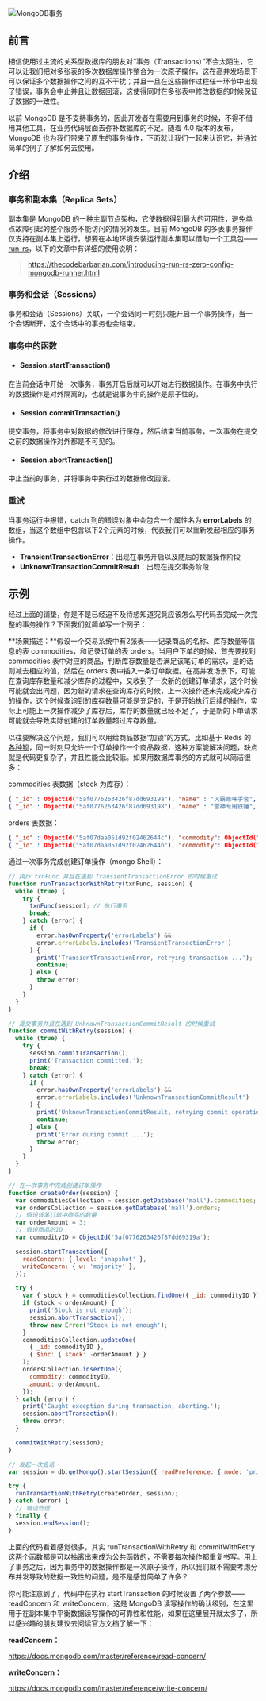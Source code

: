 ![MongoDB事务](./header.jpg)

## 前言

相信使用过主流的关系型数据库的朋友对“事务（Transactions）”不会太陌生，它可以让我们把对多张表的多次数据库操作整合为一次原子操作，这在高并发场景下可以保证多个数据操作之间的互不干扰；并且一旦在这些操作过程任一环节中出现了错误，事务会中止并且让数据回滚，这使得同时在多张表中修改数据的时候保证了数据的一致性。

以前 MongoDB 是不支持事务的，因此开发者在需要用到事务的时候，不得不借用其他工具，在业务代码层面去弥补数据库的不足。随着 4.0 版本的发布，MongoDB 也为我们带来了原生的事务操作，下面就让我们一起来认识它，并通过简单的例子了解如何去使用。

## 介绍

### 事务和副本集（Replica Sets）

副本集是 MongoDB 的一种主副节点架构，它使数据得到最大的可用性，避免单点故障引起的整个服务不能访问的情况的发生。目前 MongoDB 的多表事务操作仅支持在副本集上运行，想要在本地环境安装运行副本集可以借助一个工具包——[run-rs](https://github.com/vkarpov15/run-rs)，以下的文章中有详细的使用说明：

> https://thecodebarbarian.com/introducing-run-rs-zero-config-mongodb-runner.html

### 事务和会话（Sessions）

事务和会话（Sessions）关联，一个会话同一时刻只能开启一个事务操作，当一个会话断开，这个会话中的事务也会结束。

### 事务中的函数

* #### Session.startTransaction()

在当前会话中开始一次事务，事务开启后就可以开始进行数据操作。在事务中执行的数据操作是对外隔离的，也就是说事务中的操作是原子性的。

* #### Session.commitTransaction()

提交事务，将事务中对数据的修改进行保存，然后结束当前事务，一次事务在提交之前的数据操作对外都是不可见的。

* #### Session.abortTransaction()

中止当前的事务，并将事务中执行过的数据修改回滚。

### 重试

当事务运行中报错，catch 到的错误对象中会包含一个属性名为 **errorLabels** 的数组，当这个数组中包含以下2个元素的时候，代表我们可以重新发起相应的事务操作。

* **TransientTransactionError**：出现在事务开启以及随后的数据操作阶段
* **UnknownTransactionCommitResult**：出现在提交事务阶段

## 示例

经过上面的铺垫，你是不是已经迫不及待想知道究竟应该怎么写代码去完成一次完整的事务操作？下面我们就简单写一个例子：

**场景描述：**假设一个交易系统中有2张表——记录商品的名称、库存数量等信息的表 commodities，和记录订单的表 orders。当用户下单的时候，首先要找到 commodities 表中对应的商品，判断库存数量是否满足该笔订单的需求，是的话则减去相应的值，然后在 orders 表中插入一条订单数据。在高并发场景下，可能在查询库存数量和减少库存的过程中，又收到了一次新的创建订单请求，这个时候可能就会出问题，因为新的请求在查询库存的时候，上一次操作还未完成减少库存的操作，这个时候查询到的库存数量可能是充足的，于是开始执行后续的操作，实际上可能上一次操作减少了库存后，库存的数量就已经不足了，于是新的下单请求可能就会导致实际创建的订单数量超过库存数量。

以往要解决这个问题，我们可以用给商品数据“加锁”的方式，比如基于 Redis 的[各种锁](https://redis.io/topics/distlock)，同一时刻只允许一个订单操作一个商品数据，这种方案能解决问题，缺点就是代码更复杂了，并且性能会比较低。如果用数据库事务的方式就可以简洁很多：

commodities 表数据（stock 为库存）：

```json
{ "_id" : ObjectId("5af0776263426f87dd69319a"), "name" : "灭霸原味手套", "stock" : 5 }
{ "_id" : ObjectId("5af0776263426f87dd693198"), "name" : "雷神专用铁锤", "stock" : 2 }
```

orders 表数据：

```json
{ "_id" : ObjectId("5af07daa051d92f02462644c"), "commodity": ObjectId("5af0776263426f87dd69319a"), "amount": 2 }
{ "_id" : ObjectId("5af07daa051d92f02462644b"), "commodity": ObjectId("5af0776263426f87dd693198"), "amount": 3 }
```

通过一次事务完成创建订单操作（mongo Shell）：

```javascript
// 执行 txnFunc 并且在遇到 TransientTransactionError 的时候重试
function runTransactionWithRetry(txnFunc, session) {
  while (true) {
    try {
      txnFunc(session); // 执行事务
      break;
    } catch (error) {
      if (
        error.hasOwnProperty('errorLabels') &&
        error.errorLabels.includes('TransientTransactionError')
      ) {
        print('TransientTransactionError, retrying transaction ...');
        continue;
      } else {
        throw error;
      }
    }
  }
}

// 提交事务并且在遇到 UnknownTransactionCommitResult 的时候重试
function commitWithRetry(session) {
  while (true) {
    try {
      session.commitTransaction();
      print('Transaction committed.');
      break;
    } catch (error) {
      if (
        error.hasOwnProperty('errorLabels') &&
        error.errorLabels.includes('UnknownTransactionCommitResult')
      ) {
        print('UnknownTransactionCommitResult, retrying commit operation ...');
        continue;
      } else {
        print('Error during commit ...');
        throw error;
      }
    }
  }
}

// 在一次事务中完成创建订单操作
function createOrder(session) {
  var commoditiesCollection = session.getDatabase('mall').commodities;
  var ordersCollection = session.getDatabase('mall').orders;
  // 假设该笔订单中商品的数量
  var orderAmount = 3;
  // 假设商品的ID
  var commodityID = ObjectId('5af0776263426f87dd69319a');

  session.startTransaction({
    readConcern: { level: 'snapshot' },
    writeConcern: { w: 'majority' },
  });

  try {
    var { stock } = commoditiesCollection.findOne({ _id: commodityID });
    if (stock < orderAmount) {
      print('Stock is not enough');
      session.abortTransaction();
      throw new Error('Stock is not enough');
    }
    commoditiesCollection.updateOne(
      { _id: commodityID },
      { $inc: { stock: -orderAmount } }
    );
    ordersCollection.insertOne({
      commodity: commodityID,
      amount: orderAmount,
    });
  } catch (error) {
    print('Caught exception during transaction, aborting.');
    session.abortTransaction();
    throw error;
  }

  commitWithRetry(session);
}

// 发起一次会话
var session = db.getMongo().startSession({ readPreference: { mode: 'primary' } });

try {
  runTransactionWithRetry(createOrder, session);
} catch (error) {
  // 错误处理
} finally {
  session.endSession();
}
```

上面的代码看着感觉很多，其实 runTransactionWithRetry 和 commitWithRetry 这两个函数都是可以抽离出来成为公共函数的，不需要每次操作都重复书写。用上了事务之后，因为事务中的数据操作都是一次原子操作，所以我们就不需要考虑分布并发导致的数据一致性的问题，是不是感觉简单了许多？

你可能注意到了，代码中在执行 startTransaction 的时候设置了两个参数——readConcern 和 writeConcern，这是 MongoDB 读写操作的确认级别，在这里用于在副本集中平衡数据读写操作的可靠性和性能，如果在这里展开就太多了，所以感兴趣的朋友建议去阅读官方文档了解一下：

**readConcern：**

https://docs.mongodb.com/master/reference/read-concern/

**writeConcern：**

https://docs.mongodb.com/master/reference/write-concern/

